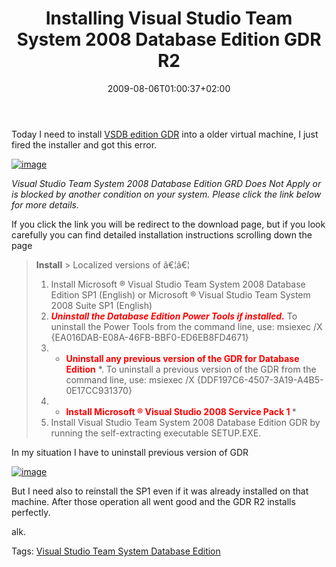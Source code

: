 ﻿---
title: "Installing Visual Studio Team System 2008 Database Edition GDR R2"
description: ""
date: 2009-08-06T01:00:37+02:00
draft: false
tags: [VSTSDBEdition]
categories: [NET framework]
---
Today I need to install [VSDB edition GDR](http://www.microsoft.com/downloads/details.aspx?FamilyID=bb3ad767-5f69-4db9-b1c9-8f55759846ed&amp;displaylang=en) into a older virtual machine, I just fired the installer and got this error.

[![image](http://www.codewrecks.com/blog/wp-content/uploads/2009/08/image-thumb12.png "image")](http://www.codewrecks.com/blog/wp-content/uploads/2009/08/image12.png)

*Visual Studio Team System 2008 Database Edition GRD Does Not Apply or is blocked by another condition on your system. Please click the link below for more details.*

If you click the link you will be redirect to the download page, but if you look carefully you can find detailed installation instructions scrolling down the page

>  **Install** > Localized versions of â€¦â€¦
> 
> 1. Install Microsoft ® Visual Studio Team System 2008 Database Edition SP1 (English) or Microsoft ® Visual Studio Team System 2008 Suite SP1 (English)
> 2. <font color="#ff0000"><strong><em>Uninstall the Database Edition Power Tools if installed.</em></strong> </font>To uninstall the Power Tools from the command line, use: msiexec /X {EA016DAB-E08A-46FB-BBF0-ED6EB8FD4671}
> 3. * **<font color="#ff0000">Uninstall any previous version of the GDR for Database Edition</font>** *. To uninstall a previous version of the GDR from the command line, use: msiexec /X {DDF197C6-4507-3A19-A4B5-0E17CC931370}
> 4. * **<font color="#ff0000">Install Microsoft ® Visual Studio 2008 Service Pack 1 </font>** *
> 5. Install Visual Studio Team System 2008 Database Edition GDR by running the self-extracting executable SETUP.EXE.

In my situation I have to uninstall previous version of GDR

[![image](http://www.codewrecks.com/blog/wp-content/uploads/2009/08/image-thumb13.png "image")](http://www.codewrecks.com/blog/wp-content/uploads/2009/08/image13.png)

But I need also to reinstall the SP1 even if it was already installed on that machine. After those operation all went good and the GDR R2 installs perfectly.

alk.

Tags: [Visual Studio Team System Database Edition](http://technorati.com/tag/Visual%20Studio%20Team%20System%20Database%20Edition)
